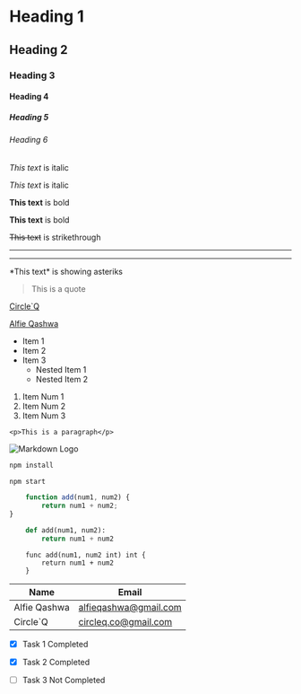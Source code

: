 <!-- Headings -->

# Heading 1
## Heading 2
### Heading 3
#### Heading 4
##### Heading 5
###### Heading 6


<!-- Italics -->

*This text* is italic

_This text_ is italic


<!-- Strong -->

**This text** is bold

__This text__ is bold


<!-- Strikethorugh -->

~~This text~~ is strikethrough


<!-- HoriZontal Rule -->

---
___


<!-- Showing Asterik-->

\*This text\* is showing asteriks


<!-- Blockquote -->

> This is a quote


<!-- Links -->

[Circle`Q](http://circleq.co)

[Alfie Qashwa](https://alfieqashwa.github.io "Pemulung Ilmu")


<!-- UL -->

* Item 1
* Item 2
* Item 3
    * Nested Item 1
    * Nested Item 2


 <!-- OL -->

 1. Item Num 1
 2. Item Num 2
 3. Item Num 3


  <!-- Inline Code Block -->

`<p>This is a paragraph</p>`


<!-- IMages -->

![Markdown Logo](https://markdown-here.com/img/icon256.png)


<!-- === Github Markdown === -->

<!-- Code Blocks -->

```bash
npm install

npm start
```

```javascript
    function add(num1, num2) {
        return num1 + num2;
}
```

```python
    def add(num1, num2):
        return num1 + num2
```

```golang
    func add(num1, num2 int) int {
        return num1 + num2
    }
```

<!-- Tables -->

|Name               |Email                  |
|---                |---                    |
|Alfie Qashwa       |alfieqashwa@gmail.com  |
|Circle`Q           |circleq.co@gmail.com   |

<!-- Task List -->
* [x] Task 1 Completed
* [x] Task 2 Completed 
* [ ] Task 3 Not Completed

